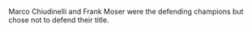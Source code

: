 Marco Chiudinelli and Frank Moser were the defending champions but chose not to defend their title.
